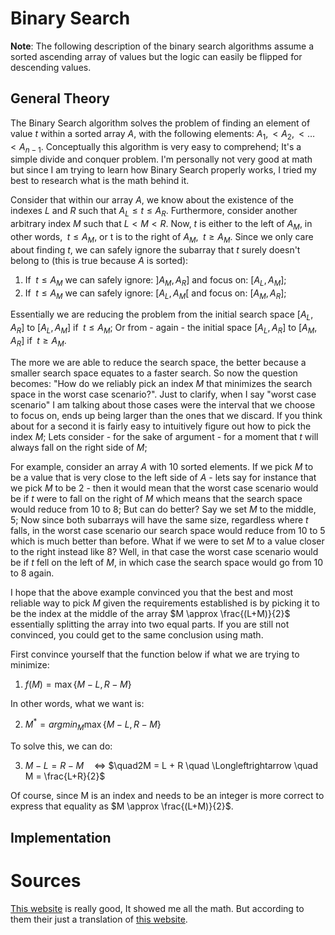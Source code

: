# Binary Search

**Note**: The following description of the binary search algorithms assume a
sorted ascending array of values but the logic can easily be flipped for
descending values. 

## General Theory

The Binary Search algorithm solves the problem of finding an element of value
$t$ within a sorted array $A$, with the following elements:
$A_1,<A_2,<\dots<A_{n-1}$. Conceptually this algorithm is very easy to
comprehend; It's a simple divide and conquer problem. I'm personally not very
good at math but since I am trying to learn how Binary Search properly works, I
tried my best to research what is the math behind it.

Consider that within our array $A$, we know about the existence of the indexes
$L$ and $R$ such that $A_L \leq t \leq A_R$. Furthermore, consider another
arbitrary index $M$ such that $L \lt M \lt R$. Now, $t$ is either to the left
of $A_M$, in other words, $\;t \leq A_M$, or t is to the right of $A_M$, $\;t \ge A_M$.
Since we only care about finding $t$, we can safely ignore the
subarray that $t$ surely doesn't belong to (this is true because $A$ is
sorted):

1. If $\;t \leq A_M$ we can safely ignore: $]A_M, A_R]$ and focus on: $[A_L, A_M]$;
2. If $\;t \leq A_M$ we can safely ignore: $[A_L, A_M[$ and focus on: $[A_M, A_R]$;

Essentially we are reducing the problem from the initial search space $[A_L, A_R]$ to $[A_L, A_M]$ if $\;t \leq A_M$;
 Or from - again - the initial space $[A_L, A_R]$ to $[A_M, A_R]$ if $\;t \ge A_M$.

The more we are able to reduce the search space, the better because a smaller
search space equates to a faster search. So now the question becomes: "How do
we reliably pick an index $M$ that minimizes the search space in the worst case
scenario?". Just to clarify, when I say "worst case scenario" I am talking about those cases were the interval that we choose to focus on, ends up being larger than the ones that we discard. If you think about for a second it is fairly easy to intuitively figure out how to pick the index $M$; Lets consider - for the sake of argument - for a moment that $t$ will always fall on the right side of $M$; 

For example, consider an array $A$ with 10 sorted elements. If we pick $M$ to be a value that is very close to the left side of $A$ - lets say for instance that we pick $M$ to be 2 - then it would mean that the worst case scenario would be if $t$ were to fall on the right of $M$ which means that the search space would reduce from 10 to 8; But can do better? Say we set $M$ to the middle, 5; Now since both subarrays will have the same size, regardless where $t$ falls, in the worst case scenario our search space would reduce from 10 to 5 which is much better than before. What if we were to set $M$ to a value closer to the right instead like 8? Well, in that case the worst case scenario would be if $t$ fell on the left of $M$, in which case the search space would go from 10 to 8 again.

I hope that the above example convinced you that the best and most reliable way to pick $M$ given the requirements established is by picking it to be the index at the middle of the array $M \approx \frac{(L+M)}{2}$ essentially splitting the array into two equal parts. If you are still not convinced, you could get to the same conclusion using math.

First convince yourself that the function below if what we are trying to minimize:

1. $f(M) = \max\{M - L,\, R - M\}$

In other words, what we want is:

2. $M^* = {argmin}_{M} \max\{M - L,\, R - M\}$

To solve this, we can do:

3. $M - L = R - M \quad \Longleftrightarrow$ $\quad2M = L + R \quad \Longleftrightarrow \quad M = \frac{L+R}{2}$

Of course, since M is an index and needs to be an integer is more correct to express that equality as $M \approx \frac{(L+M)}{2}$.

## Implementation

<!-- TODO: Add Implementation information about the 3 different implementations I found more interesting -->
<!-- TODO: Talk about the time and space complexities -->

# Sources

[This website](https://cp-algorithms.com/num_methods/binary_search.html) is really good, It showed me all the math. But according to them their just a translation of [this website](https://e-maxx.ru/).


